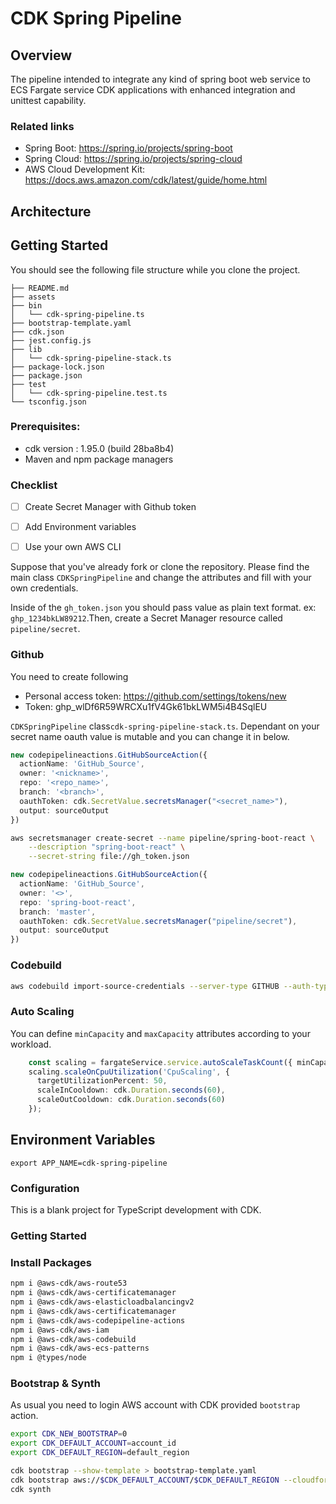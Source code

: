 # CDK Spring Pipeline

## Overview

The pipeline intended to integrate any kind of spring boot web service to ECS Fargate service 
CDK applications with enhanced integration and unittest capability.
### Related links
* Spring Boot: https://spring.io/projects/spring-boot
* Spring Cloud: https://spring.io/projects/spring-cloud
* AWS Cloud Development Kit: https://docs.aws.amazon.com/cdk/latest/guide/home.html

## Architecture







## Getting Started

You should see the following file structure while you clone the project.

```
├── README.md
├── assets
├── bin
│   └── cdk-spring-pipeline.ts
├── bootstrap-template.yaml
├── cdk.json
├── jest.config.js
├── lib
│   └── cdk-spring-pipeline-stack.ts
├── package-lock.json
├── package.json
├── test
│   └── cdk-spring-pipeline.test.ts
└── tsconfig.json

```

### Prerequisites:

- cdk version : 1.95.0 (build 28ba8b4)
- Maven and npm package managers

### Checklist

- [ ] Create Secret Manager with Github token
- [ ] Add Environment variables
- [ ] Use your own AWS CLI




Suppose that you've already fork or clone the repository. Please find the main class `CDKSpringPipeline` and change the attributes and fill with your own credentials.

Inside of the `gh_token.json` you should pass value as plain text format. ex: `ghp_1234bkLW89212`.Then, create a Secret Manager resource called `pipeline/secret`.
### Github

You need to create following
- Personal access token: https://github.com/settings/tokens/new
- Token: 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

`CDKSpringPipeline` class`cdk-spring-pipeline-stack.ts`. Dependant on your secret name oauth value is mutable and you can change it in below.
```typescript
new codepipelineactions.GitHubSourceAction({
  actionName: 'GitHub_Source',
  owner: '<nickname>',
  repo: '<repo_name>',
  branch: '<branch>',
  oauthToken: cdk.SecretValue.secretsManager("<secret_name>"),
  output: sourceOutput
})
```
```bash
aws secretsmanager create-secret --name pipeline/spring-boot-react \
    --description "spring-boot-react" \
    --secret-string file://gh_token.json
```

```typescript
new codepipelineactions.GitHubSourceAction({
  actionName: 'GitHub_Source',
  owner: '<>',
  repo: 'spring-boot-react',
  branch: 'master',
  oauthToken: cdk.SecretValue.secretsManager("pipeline/secret"),
  output: sourceOutput
})
```

### Codebuild

```bash
aws codebuild import-source-credentials --server-type GITHUB --auth-type PERSONAL_ACCESS_TOKEN --token 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
```


### Auto Scaling

You can define `minCapacity` and `maxCapacity` attributes according to your workload.

```typescript
    const scaling = fargateService.service.autoScaleTaskCount({ minCapacity:1, maxCapacity: 2 });
    scaling.scaleOnCpuUtilization('CpuScaling', {
      targetUtilizationPercent: 50,
      scaleInCooldown: cdk.Duration.seconds(60),
      scaleOutCooldown: cdk.Duration.seconds(60)
    });
```

## Environment Variables

```
export APP_NAME=cdk-spring-pipeline

```



### Configuration

This is a blank project for TypeScript development with CDK.

### Getting Started

### Install Packages

```bash
npm i @aws-cdk/aws-route53
npm i @aws-cdk/aws-certificatemanager
npm i @aws-cdk/aws-elasticloadbalancingv2
npm i @aws-cdk/aws-certificatemanager
npm i @aws-cdk/aws-codepipeline-actions
npm i @aws-cdk/aws-iam
npm i @aws-cdk/aws-codebuild
npm i @aws-cdk/aws-ecs-patterns
npm i @types/node
```

### Bootstrap & Synth

As usual you need to login AWS account with CDK provided `bootstrap` action.
```bash
export CDK_NEW_BOOTSTRAP=0
export CDK_DEFAULT_ACCOUNT=account_id
export CDK_DEFAULT_REGION=default_region
```
```bash
cdk bootstrap --show-template > bootstrap-template.yaml 
cdk bootstrap aws://$CDK_DEFAULT_ACCOUNT/$CDK_DEFAULT_REGION --cloudformation-execution-policies arn:aws:iam::aws:policy/AdministratorAccess --template bootstrap-template.yaml
cdk synth 
```
